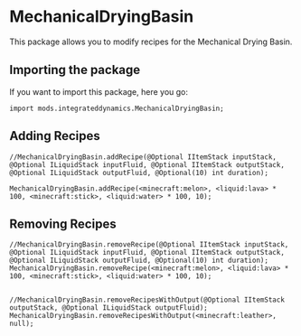 # MechanicalDryingBasin

This package allows you to modify recipes for the Mechanical Drying Basin.  


## Importing the package
If you want to import this package, here you go:
```zenscript
import mods.integrateddynamics.MechanicalDryingBasin;
```


## Adding Recipes

```zenscript
//MechanicalDryingBasin.addRecipe(@Optional IItemStack inputStack, @Optional ILiquidStack inputFluid, @Optional IItemStack outputStack, @Optional ILiquidStack outputFluid, @Optional(10) int duration);

MechanicalDryingBasin.addRecipe(<minecraft:melon>, <liquid:lava> * 100, <minecraft:stick>, <liquid:water> * 100, 10);
```


## Removing Recipes

```zenscript
//MechanicalDryingBasin.removeRecipe(@Optional IItemStack inputStack, @Optional ILiquidStack inputFluid, @Optional IItemStack outputStack, @Optional ILiquidStack outputFluid, @Optional(10) int duration);
MechanicalDryingBasin.removeRecipe(<minecraft:melon>, <liquid:lava> * 100, <minecraft:stick>, <liquid:water> * 100, 10);


//MechanicalDryingBasin.removeRecipesWithOutput(@Optional IItemStack outputStack, @Optional ILiquidStack outputFluid);
MechanicalDryingBasin.removeRecipesWithOutput(<minecraft:leather>, null);
```